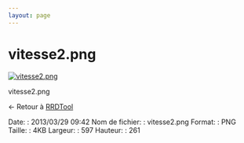 ```yaml
---
layout: page
---
```


vitesse2.png
============

[![vitesse2.png](/assets/media/vitesse2.png@cache=&w=597&h=261 "vitesse2.png")](/assets/media/vitesse2.png@cache= "Afficher le fichier original")

vitesse2.png

← Retour à [RRDTool](../supervision/rrdtool.html "supervision:rrdtool")

Date:
:   2013/03/29 09:42
Nom de fichier:
:   vitesse2.png
Format:
:   PNG
Taille:
:   4KB
Largeur:
:   597
Hauteur:
:   261

